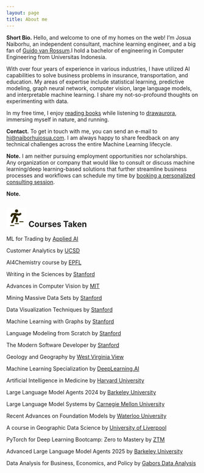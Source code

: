 ```yaml
---
layout: page
title: About me 
---
```



<b><bold>Short Bio.</bold></b> Hello, and welcome to one of my homes on the web! I’m Josua Naiborhu, an independent consultant, machine learning engineer, and a big fan of [Guido van Rossum](https://en.wikipedia.org/wiki/Guido_van_Rossum).I hold a bachelor of engineering in Computer Engineering from Universitas Indonesia.

With over four years of experience in various industries, I have utilized AI capabilities to solve business problems in insurance, transportation, and education. My areas of expertise include statistical learning, predictive modeling, graph neural network, computer vision, large language models, and interpretable machine learning. I share my not-so-profound thoughts on experimenting with data.

In my free time, I enjoy [reading books](https://www.goodreads.com/user/show/125884887-josua-naiborhu) while listening to [drawaurora](https://www.drawaurora.com/), immersing myself in nature, and running.


<b><bold>Contact.</bold></b> To get in touch with me, you can send an e-mail to <hi@naiborhujosua.com>. I am always happy to share feedback on any technical challenges across the entire Machine Learning lifecycle.


<b><bold>Note.</bold></b> I am neither pursuing employment opportunities nor scholarships. Any organization or company that would like to consult or discuss machine learning/deep learning-based solutions that further streamline business processes and workflows can schedule my time by [booking a personalized consulting session](https://calendly.com/naiborhujosua/60min?month=2024-05).

<b><bold>Note.</bold></b>

## <img src="/assets/img/career.png" height="50px"> Courses Taken
<p>ML for Trading by <a href="https://ml4trading.io/"> Applied AI</a></p>
<p>Customer Analytics by <a href="https://kennethcwilbur.github.io/mgt100/"> UCSD</a></p>
<p>AI4Chemistry course by <a href="https://schwallergroup.github.io/ai4chem_course/"> EPFL</a></p>
<p> Writing in the Sciences by <a href="https://www.coursera.org/learn/sciwrite"> Stanford </a></p>
<p> Advances in Computer Vision by <a href="https://advances-in-vision.github.io/"> MIT </a></p>
<p>
 
Mining Massive Data Sets by <a href="https://web.stanford.edu/class/cs246/"> Stanford</a></p>
<p> Data Visualization Techniques  by <a href="https://magrawala.github.io/cs448b-fa24/"> Stanford</a></p>
<p>Machine Learning with Graphs by <a href="https://web.stanford.edu/class/cs224w/">Stanford </a></p>
<p> Language Modeling from Scratch by <a href="https://stanford-cs336.github.io/spring2025/"> Stanford </a></p>
 <p> The Modern Software Developer by <a href="https://themodernsoftware.dev"> Stanford </a></p>
<p>
<p> Geology and Geography by <a href="https://wvview.org/courses.html"> West Virginia View</a></p>
<p>  Machine Learning Specialization by <a href="https://www.coursera.org/specializations/machine-learning-introduction?utm_medium=sem&utm_source=gg&utm_campaign=b2c_apac_machine-learning-introduction_deeplearning-ai_ftcof_specializations_cx_dr_bau_gg_sem_pr_s2_all_m_hyb_24-07_x&campaignid=21517156763&adgroupid=166384451658&device=c&keyword=machine%20learning%20with%20andrew%20ng&matchtype=p&network=g&devicemodel=&creativeid=707443146925&assetgroupid=&targetid=kwd-1435568507278&extensionid=&placement=&gad_source=1&gad_campaignid=21517156763&gbraid=0AAAAADdKX6a9PUsymObxBs4dUV0AV07Z-&gclid=Cj0KCQjw_8rBBhCFARIsAJrc9yCdFnYl2VvJOEybsPyfL2ATnlPQ_kvZ2o9uCo063djyM9tJw3Lh3wYaAlneEALw_wcB"> DeepLearning.AI</a></p>
<p>
Artificial Intelligence in Medicine by <a href="https://zitniklab.hms.harvard.edu/AIM2/"> Harvard University</a></p>
<p> Large Language Model Agents 2024 by <a href="https://rdi.berkeley.edu/llm-agents/f24"> Barkeley University</a></p>
<p>  Large Language Model Systems by <a href="https://llmsystem.github.io/llmsystem2025spring/"> Carnegie Mellon University</a></p>
<p>  Recent Advances on Foundation Models by <a href="https://cs.uwaterloo.ca/~wenhuche/teaching/cs886/"> Waterloo University</a></p>
<p>  A course in Geographic Data Science by <a href="https://pietrostefani.github.io/gds/"> University of Liverpool</a></p>
<p>
PyTorch for Deep Learning Bootcamp: Zero to Mastery by <a href="https://www.learnpytorch.io/"> ZTM</a></p>
<p>  Advanced Large Language Model Agents 2025 by <a href="https://llmagents-learning.org/sp25"> Barkeley University</a></p>
<p>
Data Analysis for Business, Economics, and Policy by <a href="https://gabors-data-analysis.com/"> Gabors Data Analysis</a></p>











